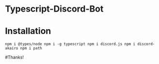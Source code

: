 # Typescript-Discord-Bot
# Installation

`npm i @types/node
npm i -g typescript
npm i discord.js
npm i discord-akairo
npm i path`

#Thanks!
